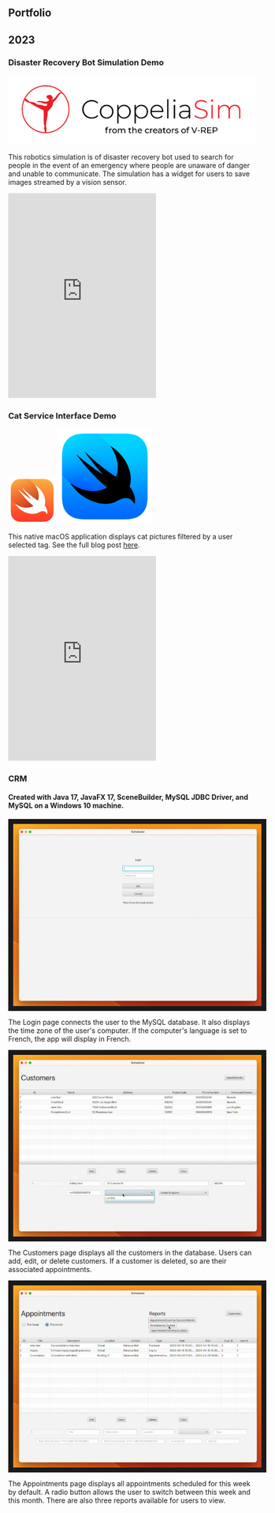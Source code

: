 ## Portfolio



## 2023


### Disaster Recovery Bot Simulation Demo
<a href="https://https://www.coppeliarobotics.com/"><img class="logo portfolio-logo-with-text" alt="CoppeliaSim Logo" src="/assets/images/coppeliasim-logo.png"/></a>

This robotics simulation is of disaster recovery bot used to search for people in the event of an emergency where people are unaware of danger and unable to communicate. The simulation has a widget for users to save images streamed by a vision sensor. 

<iframe class="wrapper video" height="415" src="https://www.youtube.com/embed/_-UEMS_5qRI" title="YouTube video player" frameborder="0" allow="accelerometer; autoplay; clipboard-write; encrypted-media; gyroscope; picture-in-picture; web-share" allowfullscreen></iframe>
<br/>

### Cat Service Interface Demo
<a href="https://www.swift.org/"><img class="logo portfolio-logo" alt="Swift Logo" src="/assets/images/swift-logo.png"/></a>
<a href="https://developer.apple.com/xcode/swiftui/"><img class="logo portfolio-logo" alt="SwiftUI Logo" src="/assets/images/swiftui-logo.png"/></a>

This native macOS application displays cat pictures filtered by a user selected tag. See the full blog post [here](/blog/catserviceinterface.md).

<iframe class="wrapper video" height="415" src="https://www.youtube.com/embed/zJSYj9NrGD4" title="YouTube video player" frameborder="0" allow="accelerometer; autoplay; clipboard-write; encrypted-media; gyroscope; picture-in-picture; web-share" allowfullscreen></iframe>
<br/>


### CRM 
#### Created with Java 17, JavaFX 17, SceneBuilder, MySQL JDBC Driver, and MySQL on a Windows 10 machine.

<img style="display: block; margin-left: auto; margin-right: auto;" src="https://github.com/swim-mer/swim-mer.github.io/raw/main/assets/images/Login.jpeg" 
alt="Login page" border="10" />

The Login page connects the user to the MySQL database. It also displays the time zone of the user's computer. If the computer's language is set to French, the app will display in French. 


<img style="display: block; margin-left: auto; margin-right: auto;" src="https://github.com/swim-mer/swim-mer.github.io/raw/main/assets/images/Customers.jpeg" 
alt="Customers page" border="10" />

The Customers page displays all the customers in the database. Users can add, edit, or delete customers. If a customer is deleted, so are their associated appointments.


<img style="display: block; margin-left: auto; margin-right: auto;" src="https://github.com/swim-mer/swim-mer.github.io/raw/main/assets/images/Appointments.jpeg" 
alt="Appointments page" border="10" />

The Appointments page displays all appointments scheduled for this week by default. A radio button allows the user to switch between this week and this month. There are also three reports available for users to view.
